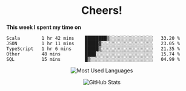 <h1 align="center">Cheers!</h1>

**This week I spent my time on**
<!--START_SECTION:waka-->

```text
Scala        1 hr 42 mins    ████████▒░░░░░░░░░░░░░░░░   33.20 %
JSON         1 hr 11 mins    █████▓░░░░░░░░░░░░░░░░░░░   23.05 %
TypeScript   1 hr 6 mins     █████▒░░░░░░░░░░░░░░░░░░░   21.35 %
Other        48 mins         ████░░░░░░░░░░░░░░░░░░░░░   15.74 %
SQL          15 mins         █▒░░░░░░░░░░░░░░░░░░░░░░░   04.99 %
```

<!--END_SECTION:waka-->

<p align="center"><img src="https://github-readme-stats.vercel.app/api/top-langs/?username=thnkrn&layout=compact&hide=html&theme=tokyonight" alt="Most Used Languages" /></p>

<p align="center"><img src="https://github-readme-stats.vercel.app/api?username=thnkrn&show_icons=true&count_private=true&theme=tokyonight" alt="GitHub Stats" /></p>

<!-- <p align="center"><a href="https://wakatime.com"><img src="https://wakatime.com/share/@thnkrn/40092326-d1bd-471b-89da-9a7c63939402.png" /></p>
 -->
